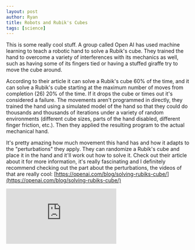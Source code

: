 ```yaml
---
layout: post
author: Ryan
title: Robots and Rubik's Cubes
tags: [science]
---
```

This is some really cool stuff. A group called Open AI has used machine learning to teach a robotic hand to solve a Rubik's cube. They trained the hand to overcome a variety of interferences with its mechanics as well, such as having some of its fingers tied or having a stuffed giraffe try to move the cube around.

According to their article it can solve a Rubik's cube 60% of the time, and it can solve a Rubik's cube starting at the maximum number of moves from completion (26) 20% of the time. If it drops the cube or times out it's considered a failure. The movements aren't programmed in directly, they trained the hand using a simulated model of the hand so that they could do thousands and thousands of iterations under a variety of random environments (different cube sizes, parts of the hand disabled, different finger friction, etc.). Then they applied the resulting program to the actual mechanical hand.

It's pretty amazing how much movement this hand has and how it adapts to the "perturbations" they apply. They can randomize a Rubik's cube and place it in the hand and it'll work out how to solve it. Check out their article about it for more information, it's really fascinating and I definitely recommend checking out the part about the perturbations, the videos of that are really cool: [https://openai.com/blog/solving-rubiks-cube/](https://openai.com/blog/solving-rubiks-cube/)

<div class="embedvideodiv">
<iframe class="embediframe" src="https://www.youtube.com/embed/kVmp0uGtShk" frameborder="0" allow="accelerometer; autoplay; encrypted-media; gyroscope; picture-in-picture" allowfullscreen></iframe>
</div>
